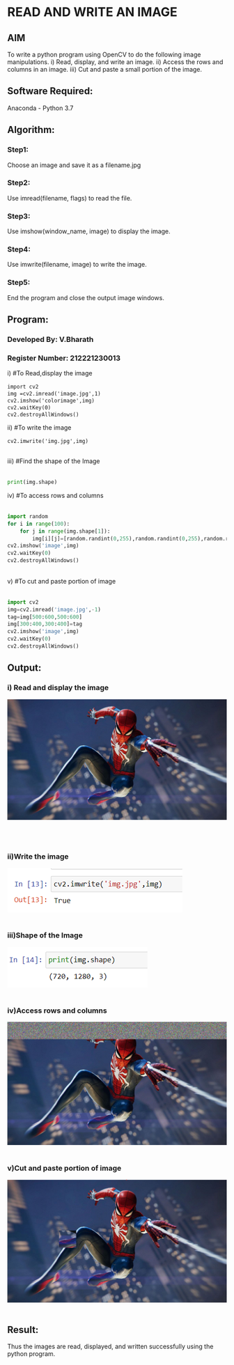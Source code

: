 # READ AND WRITE AN IMAGE
## AIM
To write a python program using OpenCV to do the following image manipulations.
i) Read, display, and write an image.
ii) Access the rows and columns in an image.
iii) Cut and paste a small portion of the image.

## Software Required:
Anaconda - Python 3.7
## Algorithm:
### Step1:
Choose an image and save it as a filename.jpg
### Step2:
Use imread(filename, flags) to read the file.
### Step3:
Use imshow(window_name, image) to display the image.
### Step4:
Use imwrite(filename, image) to write the image.
### Step5:
End the program and close the output image windows.
## Program:
### Developed By: V.Bharath
### Register Number: 212221230013

i) #To Read,display the image
```
import cv2
img =cv2.imread('image.jpg',1)
cv2.imshow('colorimage',img)
cv2.waitKey(0)
cv2.destroyAllWindows()

```
ii) #To write the image
```
cv2.imwrite('img.jpg',img)


```
iii) #Find the shape of the Image
```python 3

print(img.shape)


```
iv) #To access rows and columns
```python 3

import random
for i in range(100):
    for j in range(img.shape[1]):
        img[i][j]=[random.randint(0,255),random.randint(0,255),random.randint(0,255)]
cv2.imshow('image',img)
cv2.waitKey(0)
cv2.destroyAllWindows()



```
v) #To cut and paste portion of image

```python 3

import cv2
img=cv2.imread('image.jpg',-1)
tag=img[500:600,500:600]
img[300:400,300:400]=tag
cv2.imshow('image',img)
cv2.waitKey(0)
cv2.destroyAllWindows()

```

## Output:

### i) Read and display the image
![output](op1.png)

<br>

<br>

### ii)Write the image
![output](op2.png)
<br>
<br>

### iii)Shape of the Image
![output](op3.png)
<br>
<br>

### iv)Access rows and columns

![output](op4.png)
<br>
<br>

### v)Cut and paste portion of image

![output](op5.png)
<br>
<br>

## Result:
Thus the images are read, displayed, and written successfully using the python program.


